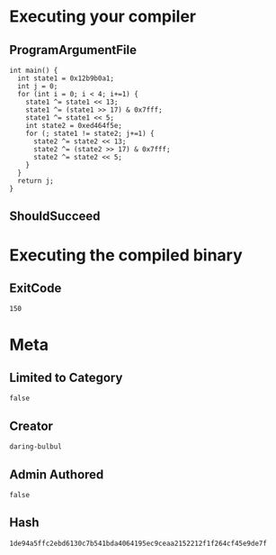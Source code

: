 # Executing your compiler

## ProgramArgumentFile

```
int main() {
  int state1 = 0x12b9b0a1;
  int j = 0;
  for (int i = 0; i < 4; i+=1) {
    state1 ^= state1 << 13;
    state1 ^= (state1 >> 17) & 0x7fff;
    state1 ^= state1 << 5;
    int state2 = 0xed464f5e;
    for (; state1 != state2; j+=1) {
      state2 ^= state2 << 13;
      state2 ^= (state2 >> 17) & 0x7fff;
      state2 ^= state2 << 5;
    }
  }
  return j;
}
```

## ShouldSucceed

# Executing the compiled binary

## ExitCode

```
150
```

# Meta

## Limited to Category

```
false
```

## Creator

```
daring-bulbul
```

## Admin Authored

```
false
```

## Hash

```
1de94a5ffc2ebd6130c7b541bda4064195ec9ceaa2152212f1f264cf45e9de7f
```
